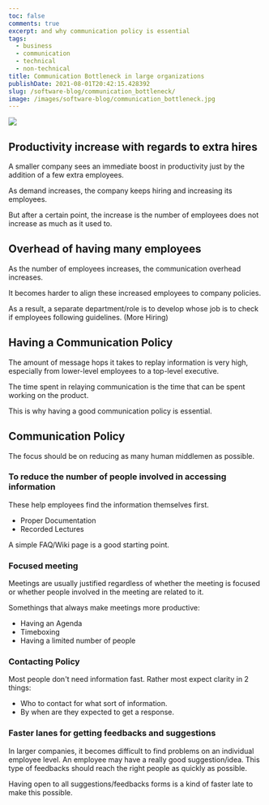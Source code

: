 ```yaml
---
toc: false
comments: true
excerpt: and why communication policy is essential
tags:
  - business
  - communication
  - technical
  - non-technical
title: Communication Bottleneck in large organizations
publishDate: 2021-08-01T20:42:15.428392
slug: /software-blog/communication_bottleneck/
image: /images/software-blog/communication_bottleneck.jpg
---
```


![](/images/software-blog/communication_bottleneck.jpg)

## Productivity increase with regards to extra hires

A smaller company sees an immediate boost in productivity just by the addition of a few extra employees.

As demand increases, the company keeps hiring and increasing its employees.

But after a certain point, the increase is the number of employees does not increase as much as it used to.

## Overhead of having many employees

As the number of employees increases, the communication overhead increases.

It becomes harder to align these increased employees to company policies.

As a result, a separate department/role is to develop whose job is to check if employees following guidelines. (More Hiring)

## Having a Communication Policy

The amount of message hops it takes to replay information is very high, especially from lower-level employees to a top-level executive.

The time spent in relaying communication is the time that can be spent working on the product.

This is why having a good communication policy is essential.

## Communication Policy

The focus should be on reducing as many human middlemen as possible.

### To reduce the number of people involved in accessing information

These help employees find the information themselves first.

- Proper Documentation
- Recorded Lectures

A simple FAQ/Wiki page is a good starting point.

### Focused meeting

Meetings are usually justified regardless of whether the meeting is focused or whether people involved in the meeting are related to it.

Somethings that always make meetings more productive:

- Having an Agenda
- Timeboxing
- Having a limited number of people

### Contacting Policy

Most people don't need information fast. Rather most expect clarity in 2 things:

- Who to contact for what sort of information.
- By when are they expected to get a response.

### Faster lanes for getting feedbacks and suggestions

In larger companies, it becomes difficult to find problems on an individual employee level. An employee may have a really good suggestion/idea. This type of feedbacks should reach the right people as quickly as possible.

Having open to all suggestions/feedbacks forms is a kind of faster late to make this possible.
